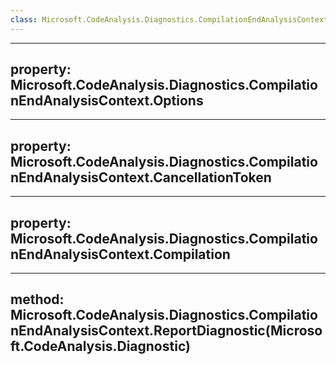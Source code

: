 ```yaml
---
class: Microsoft.CodeAnalysis.Diagnostics.CompilationEndAnalysisContext
---
```


---
property: Microsoft.CodeAnalysis.Diagnostics.CompilationEndAnalysisContext.Options
---

---
property: Microsoft.CodeAnalysis.Diagnostics.CompilationEndAnalysisContext.CancellationToken
---

---
property: Microsoft.CodeAnalysis.Diagnostics.CompilationEndAnalysisContext.Compilation
---

---
method: Microsoft.CodeAnalysis.Diagnostics.CompilationEndAnalysisContext.ReportDiagnostic(Microsoft.CodeAnalysis.Diagnostic)
---

